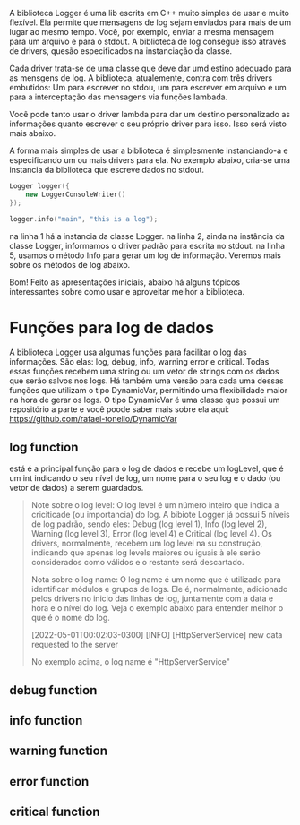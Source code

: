 A biblioteca Logger é uma lib escrita em C++ muito simples de usar e muito flexível. Ela permite que mensagens de log sejam enviados para mais de um lugar ao mesmo tempo. Você, por exemplo, enviar a mesma mensagem para um arquivo e para o stdout. A biblioteca de log consegue isso através de drivers, quesão especificados na instanciação da classe.

Cada driver trata-se de uma classe que deve dar umd estino adequado para as mensgens de log. A biblioteca, atualemente, contra com três drivers embutidos: Um para escrever no stdou, um para escrever em arquivo e um para a interceptação das mensagens via funções lambada.

Você pode tanto usar o driver lambda para dar um destino personalizado as informações quanto escrever o seu próprio driver para isso. Isso será visto mais abaixo.

A forma mais simples de usar a biblioteca é simplesmente instanciando-a e especificando um ou mais drivers para ela.
No exemplo abaixo, cria-se uma instancia da biblioteca que escreve dados no stdout.


```c++
Logger logger({
	new LoggerConsoleWriter()
});

logger.info("main", "this is a log");
```

na linha 1 há a instancia da classe Logger.
na linha 2, ainda na instância da classe Logger, informamos o driver padrão para escrita no stdout.
na linha 5, usamos o método Info para gerar um log de informação. Veremos mais sobre os métodos de log abaixo.

Bom! Feito as apresentações iniciais, abaixo há alguns tópicos interessantes sobre como usar e aproveitar melhor a biblioteca.

# Funções para log de dados

A biblioteca Logger usa algumas funções para facilitar o log das informações. São elas: log, debug, info, warning error e critical. Todas essas funções recebem uma string ou um vetor de strings com os dados que serão salvos nos logs. Há também uma versão para cada uma dessas funções que utilizam o tipo DynamicVar, permitindo uma flexibilidade maior na hora de gerar os logs. O tipo DynamicVar é uma classe que possui um repositório a parte e você poode saber mais sobre ela aqui: https://github.com/rafael-tonello/DynamicVar

## log function
está é a principal função para o log de dados e recebe um logLevel, que é um int indicando o seu nível de log, um nome para o seu log e o dado (ou vetor de dados) a serem guardados.

> Note sobre o log level: O log level é um número inteiro que indica a criciticade (ou importancia) do log. A bibiote Logger já possui 5 níveis de log padrão, sendo eles: Debug (log level 1), Info (log level 2), Warning (log level 3), Error (log level 4) e Critical (log level 4). Os drivers, normalmente, recebem um log level na su construção, indicando que apenas log levels maiores ou iguais à ele serão considerados como válidos e o restante será descartado.
> 
> Nota sobre o log name: O log name é um nome que é utilizado para identificar módulos e grupos de logs. Ele é, normalmente, adicionado pelos drivers no inicio das linhas de log, juntamente com a data e hora e o nível do log. Veja o exemplo abaixo para entender melhor o que é o nome do log.
>
> [2022-05-01T00:02:03-0300] [INFO] [HttpServerService] new data requested to the server
>
> No exemplo acima, o log name é "HttpServerService"



## debug function

## info function

## warning function

## error function

## critical function
